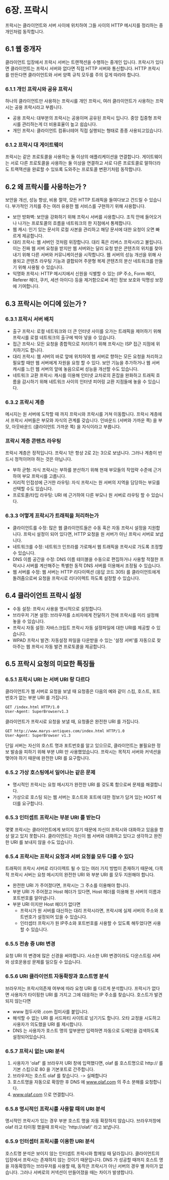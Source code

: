 # 6장. 프락시 

프락시는 클라이언트와 서버 사이에 위치하여 그들 사이의 HTTP 메시지를 정리하는 중개인처럼 동작합니다.

## 6.1 웹 중개자 

클라이언트 입장에서 프락시 서버는 트랜잭션을 수행하는 중개인 입니다. 
프락시가 있다면 클라이언트는 프락시 서버와 없다면 직접 HTTP 서버와 통신합니다. 
HTTP 프락시를 만든다면 클라이언트와 서버 양쪽 규칙 모두를 주의 깊게 따라야 합니다.

### 6.1.1 개인 프락시와 공유 프락시

하나의 클라이언트만 사용하는 프락시를 개인 프락시, 여러 클라이언트가 사용하는 프락시는 공용 프락시라고 부릅니다.

- 공용 프락시: 대부분의 프락시는 공용이며 공유된 프락시 입니다. 중앙 집중형 프락시를 관리하는게 더 비용효율이 높고 쉽습니다.
- 개인 프락시: 클라이언트 컴퓨너테어 직접 실행되는 형태로 종종 사용되고있습니다.

### 6.1.2 프락시 대 게이트웨이 

프락시는 같은 프로토콜을 사용하는 둘 이상의 애플리케이션을 연결합니다.
게이트웨이는 서로 다른 프로토콜을 사용하는 둘 이상을 연결하고 서로 다른 프로토콜로 말하더라도 트랙잭션을 완료할 수 있또록 도와주는 프로토콜 변환기처럼 동작합니다.

## 6.2 왜 프락시를 사용하는가 ?

보안을 개선, 성능 향상, 비용 절약, 모든 HTTP 트래픽을 들여다보고 건드릴 수 있습니다. 
부가적인 가치를 주는 여러 유용한 웹 서비스를 구현하기 위해 사용합니다.

- 보안 방화벽: 보안을 강화하기 위해 프락시 서버를 사용합니다. 조직 안에 들어오거나 나가는 프로토콜의 흐름을 네트워크의 한 지점에서 통제합니다. 
- 웹 캐시: 인기 있는 문서의 로컬 사본을 관리하고 해당 문서에 대한 요청이 오면 빠르게 제공합니다.
- 대리 프락시: 웹 서버인 것처럼 위장합니다. 대리 혹은 리버스 프락시라고 불립니다. 이는 진짜 웹 서버 요청을 받지만 웹 서버와는 달리 요청 받은 콘텐츠의 위치를 찾아내기 위해 다른 서버와 커뮤니케이션을 시작합니다. 웹 서버의 성능 개선을 위해 사용되고 콘텐츠 라우팅 기능과 결합되어 주문형 복제 콘텐츠의 분산 네트워크를 만들기 위해 사용될 수 있습니다.
- 익명화 프락시: HTTP 메시지에서 신원을 식별할 수 있는 (IP 주소, Form 헤더, Referer 헤더, 쿠키, 세션 아이디) 등을 제거함으로써 개인 정보 보호와 익명성 보장에 기여합니다.

## 6.3 프락시는 어디에 있는가 ?
### 6.3.1 프락시 서버 배치 

- 출구 프락시: 로컬 네트워크와 더 큰 인터넷 사이를 오가는 트래픽을 제어하기 위해 프락시를 로컬 네트워크의 출구에 박아 넣을 수 있습니다. 
- 접근 프락시: 모든 요청을 종합적으로 처리하기 위해 프락시는 ISP 접근 지점에 위치하기도 합니다.  
- 대리 프락시: 웹 서버의 바로 앞에 위치하여 웹 서버로 향하는 모든 요청을 처리하고 필요할 때만 웹 서버에게 자원을 요청 할 수 있다. 보안 기능을 추가하거나 웹 서버 캐시를 느린 웹 서버의 앞에 놓음으로써 성능을 개선할 수도 있습니다.
- 네트워크 교환 프락시: 캐시를 이용해 인터넷 교차로의 혼잡을 완화하고 트래픽 흐름을 감시하기 위해 네트워크 사이의 인터넷 피어링 교환 지점들에 놓을 수 있습니다.

### 6.3.2 프락시 계층 

메시지는 원 서버에 도착할 때 까지 프락시와 프락시를 거쳐 이동합니다.
프락시 계층에서 프락시 서버들은 부모와 자식의 관계를 갖습니다. 인바운드 (서버와 가까운 쪽) 을 부모, 아웃바운드 (클라이언트 가까운 쪽) 을 자식이라고 부릅니다.

### 프락시 계층 콘텐츠 라우팅

프락시 계층은 정적입니다. 프락시 1은 항상 2로 2는 3으로 보냅니다. 그러나 계층이 반드시 정적이어야 하는 것은 아닙니다.

- 부하 균형: 자식 프락시는 부하를 분산하기 위해 현재 부모들의 작업략 수준에 근거하여 부모 프락시를 고릅니다.
- 지리적 인접성에 근거한 라우팅: 자식 프락시는 원 서버의 지역을 담당하는 부모를 선택할 수도 있습니다.
- 프로토콜/타입 라우팅: URI 에 근거하여 다른 부모나 원 서버로 라우팅 할 수 있습니다.

### 6.3.3 어떻게 프락시가 트래픽을 처리하는가 

- 클라이언트를 수정: 많은 웹 클라이언트들은 수동 혹은 자동 프락시 설정을 지원합니다. 프락시 설정이 되어 있다면, HTTP 요청을 원 서버가 아닌 프락시 서버로 보냅니다.
- 네트워크를 수정: 네트워크 인프라를 가로채서 웹 트래픽을 프락시로 가도록 조정할 수 있습니다.
- DNS 이름 공간을 수정: DNS 이름 테이블을 수동으로 편집하거나 사용할 적절한 프락시나 서버를 계산해주는 특별한 동적 DNS 서버를 이용해서 조정될 수 있습니다.
- 웹 서버를 수정: 웹 서버는 HTTP 리다이렉션 (응답 코드 305) 를 클라이언트에게 돌려줌으로써 요청을 프락시로 리다이렉트 하도록 설정할 수 있습니다.

## 6.4 클라이언트 프락시 설정 

- 수동 설정: 프락시 사용을 명시적으로 설정합니다.
- 브라우저 기본 설정: 브라우저를 소비자에게 전달하기 전에 프락시를 미리 설정해 놓을 수 있습니다.
- 프락시 자동 설정: 자바스크립트 프락시 자동 설정파일에 대한 URI를 제공할 수 있습니다.
- WPAD 프락시 발견: 자동설정 파일을 다운받을 수 있는 '설정 서버'를 자동으로 찾아주는 웹 프락시 자동 발견 프로토콜을 제공합니다.

## 6.5 프락시 요청의 미묘한 특징들 

### 6.5.1 프락시 URI 는 서버 URI 랑 다르다

클라이언트가 웹 서버로 요청을 보낼 때 요청중은 다음의 예와 같이 스킴, 호스트, 포트번호가 없는 부분 URI 를 가집니다.

```text
GET /index.html HTTP/1.0
User-Agent: SuperBrowserv1.3
```

클라이언트가 프락시로 요청을 보낼 때, 요청줄은 완전한 URI 를 가집니다.

```text
GET http://www.marys-antiques.com/index.html HTTP/1.0
User-Agent: SuperBrowser v1.3
```

단일 서버는 자신의 호스트 명과 포트번호를 알고 있으므로, 클라이언트는 불필요한 정보 발송을 피하기 위해 부분 URI 만 사용했었습니다.
프락시는 목적지 서버와 커넥션을 맺어야 하기 때문에 완전한 URI 를 요구합니다.

### 6.5.2 가상 호스팅에서 일어나는 같은 문제 

- 명시적인 프락시는 요청 메시지가 완전한 URI 를 갖도록 함으로써 문제를 해결합니다.
- 가상으로 호스팅 되는 웹 서버는 호스트와 포트에 대한 정보가 담겨 있는 HOST 헤더를 요구합니다.

### 6.5.3 인터셉트 프락시는 부분 URI 를 받는다

몇몇 프락시는 클라이언트에게 보이지 않기 때문에 자신이 프락시와 대화하고 있음을 항상 알고 있지 못합니다. 
클라이언트는 자신이 웹 서버와 대화하고 있다고 생각하고 완전한 URI 를 보내지 않을 수도 있습니다.

### 6.5.4 프락시는 프락시 요청과 서버 요청을 모두 다룰 수 있다 

트래픽이 프락시 서버로 리다이렉트 될 수 있는 여러 가지 방법이 존재하기 때문에, 다목적 프락시 서버는 요청 메시지의 완전한 URI 와 부분 URI 를 모두 지원해야 합니다. 

- 완전한 URI 가 주어졌다면, 프락시는 그 주소를 이용해야 합니다.
- 부분 URI 가 주어졌고 Host 헤더가 있다면, Host 헤더를 이용해 원 서버의 이름과 포트번호를 알아냅니다.
- 부분 URI 이지만 Host 헤더가 없다면 
  - 프락시가 원 서버를 대신하는 대리 프락시라면, 프락시에 실제 서버의 주소와 포트번호가 설정되어 있을 수 있습니다.
  - 인터셉터 프락시가 원 IP주소와 포트번호를 사용할 수 있도록 해두었다면 사용할 수 있습니다.

### 6.5.5 전송 중 URI 변경 

요청 URI 의 변경에 많은 신경을 써야합니다. 사소한 URI 변경이라도 다운스트림 서버와 상호운용성 문제를 일으킬 수 있습니다.

### 6.5.6 URI 클라이언트 자동확장과 호스트명 분석

브라우저는 프락시의존재 여부에 따라 요청 URI 를 다르게 분석합니다. 프락시가 없다면 사용자가 타이핑한 URI 를 가지고 그에 대응하는 IP 주소를 찾습니다.
호스트가 발견되지 않는다면 

- www 접두사와 .com 접미사를 붙입니다.
- 해석할 수 없는 URI 를 서드파티 사이트로 넘기기도 합니다. 오타 교정을 시도하고 사용자가 의도했을 URI 를 제시합니다.
- DNS 는 사용자가 호스트 명의 앞부분만 입력하면 자동으로 도메인을 검색하도록 설정되어있습니다.

### 6.5.7 프락시 없는 URI 분석 

1. 사용자가 'olaf' 를 브라우저 URI 창에 입력했다면, olaf 를 호스트명으로 http:// 를 기본 스킴으로 80 을 기본포트로 간주합니다.
2. 브라우저는 호스트 olaf 를 찾습니다. -> 실패합니다
3. 호스트명을 자동으로 확장한 후 DNS 에 www.olaf.com 의 주소 분해를 요청합니다.
4. www.olaf.com 으로 연결합니다.

### 6.5.8 명시적인 프락시를 사용할 때의 URI 분석

명시적인 프락시가 있는 경우 부분 호스트 명을 자동 확장하지 않습니다. 브라우저창에 olaf 라고 타이핑 했을때 프락시는 'http://olaf/' 라고 보냅니다.

### 6.5.9 인터셉터 프락시를 이용한 URI 분석 

호스트명 분석은 보이지 않는 인터셉트 프락시와 함께일 때 달라집니다. 클라이언트의 입장에서 프락시는 존재하지 않는 것이기 때문입니다.
DNS 가 성공할 때까지 호스트 명을 자동확장하는 브라우저를 사용할 때, 동작은 프락시가 아닌 서버의 경우 별 차이가 없습니다.
그러나 서버로의 커넥션이 만들어졌을 때는 차이가 발생합니다.
